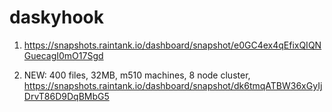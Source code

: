 # daskyhook

1. https://snapshots.raintank.io/dashboard/snapshot/e0GC4ex4qEfixQIQNGuecagI0mO17Sgd

2. NEW: 400 files, 32MB, m510 machines, 8 node cluster, https://snapshots.raintank.io/dashboard/snapshot/dk6tmqATBW36xGyIjDrvT86D9DqBMbG5
